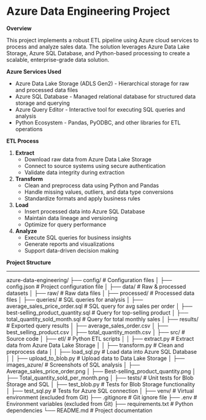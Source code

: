 # Azure Data Engineering Project

**Overview**

This project implements a robust ETL pipeline using Azure cloud services to process and analyze sales data. The solution leverages Azure Data Lake Storage, Azure SQL Database, and Python-based processing to create a scalable, enterprise-grade data solution.

**Azure Services Used**

* Azure Data Lake Storage (ADLS Gen2) - Hierarchical storage for raw and processed data files
* Azure SQL Database - Managed relational database for structured data storage and querying
* Azure Query Editor - Interactive tool for executing SQL queries and analysis
* Python Ecosystem - Pandas, PyODBC, and other libraries for ETL operations

**ETL Process**

1.  **Extract**
    * Download raw data from Azure Data Lake Storage
    * Connect to source systems using secure authentication
    * Validate data integrity during extraction
2.  **Transform**
    * Clean and preprocess data using Python and Pandas
    * Handle missing values, outliers, and data type conversions
    * Standardize formats and apply business rules
3.  **Load**
    * Insert processed data into Azure SQL Database
    * Maintain data lineage and versioning
    * Optimize for query performance
4.  **Analyze**
    * Execute SQL queries for business insights
    * Generate reports and visualizations
    * Support data-driven decision making

**Project Structure**

---
azure-data-engineering/
├── config/               # Configuration files
│   ├── config.json       # Project configuration file
│
├── data/                 # Raw & processed datasets
│   ├── raw/              # Raw data files
│   ├── processed/        # Processed data files
│
├── queries/              # SQL queries for analysis
│   ├── average_sales_price_order.sql  # SQL query for avg sales per order
│   ├── best-selling_product_quantity.sql  # Query for top-selling product
│   ├── total_quantity_sold_month.sql  # Query for total monthly sales
│
├── results/              # Exported query results
│   ├── average_sales_order.csv
│   ├── best_selling_product.csv
│   ├── total_quantity_month.csv
│
├── src/                  # Source code
│   ├── etl/              # Python ETL scripts
│   │   ├── extract.py    # Extract data from Azure Data Lake Storage
│   │   ├── transform.py  # Clean and preprocess data
│   │   ├── load_sql.py   # Load data into Azure SQL Database
│   │   ├── upload_to_blob.py  # Upload data to Data Lake Storage
│
├── images_azure/         # Screenshots of SQL analysis
│   ├── Average_sales_price_order.png
│   ├── Best-selling_product_quantity.png
│   ├── Total_quantity_sold_per_month.png
│
├── tests/                # Unit tests for Blob Storage and SQL
│   ├── test_blob.py       # Tests for Blob Storage functionality
│   ├── test_sql.py        # Tests for Azure SQL connection
│
├── venv/                 # Virtual environment (excluded from Git)
├── .gitignore            # Git ignore file
├── .env                  # Environment variables (excluded from Git)
├── requirements.txt      # Python dependencies
└── README.md             # Project documentation
